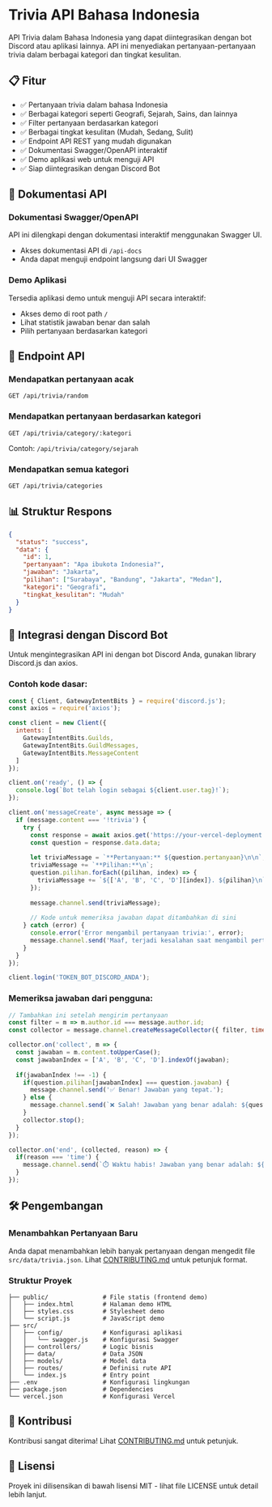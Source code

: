 # Trivia API Bahasa Indonesia

API Trivia dalam Bahasa Indonesia yang dapat diintegrasikan dengan bot Discord atau aplikasi lainnya. API ini menyediakan pertanyaan-pertanyaan trivia dalam berbagai kategori dan tingkat kesulitan.

## 📋 Fitur

- ✅ Pertanyaan trivia dalam bahasa Indonesia
- ✅ Berbagai kategori seperti Geografi, Sejarah, Sains, dan lainnya
- ✅ Filter pertanyaan berdasarkan kategori
- ✅ Berbagai tingkat kesulitan (Mudah, Sedang, Sulit)
- ✅ Endpoint API REST yang mudah digunakan
- ✅ Dokumentasi Swagger/OpenAPI interaktif
- ✅ Demo aplikasi web untuk menguji API
- ✅ Siap diintegrasikan dengan Discord Bot

## 📖 Dokumentasi API

### Dokumentasi Swagger/OpenAPI

API ini dilengkapi dengan dokumentasi interaktif menggunakan Swagger UI.

- Akses dokumentasi API di `/api-docs`
- Anda dapat menguji endpoint langsung dari UI Swagger

### Demo Aplikasi

Tersedia aplikasi demo untuk menguji API secara interaktif:

- Akses demo di root path `/` 
- Lihat statistik jawaban benar dan salah
- Pilih pertanyaan berdasarkan kategori

## 📝 Endpoint API

### Mendapatkan pertanyaan acak

```
GET /api/trivia/random
```

### Mendapatkan pertanyaan berdasarkan kategori

```
GET /api/trivia/category/:kategori
```

Contoh: `/api/trivia/category/sejarah`

### Mendapatkan semua kategori

```
GET /api/trivia/categories
```

## 📊 Struktur Respons

```json
{
  "status": "success",
  "data": {
    "id": 1,
    "pertanyaan": "Apa ibukota Indonesia?",
    "jawaban": "Jakarta",
    "pilihan": ["Surabaya", "Bandung", "Jakarta", "Medan"],
    "kategori": "Geografi",
    "tingkat_kesulitan": "Mudah"
  }
}
```

## 🤖 Integrasi dengan Discord Bot

Untuk mengintegrasikan API ini dengan bot Discord Anda, gunakan library Discord.js dan axios.

### Contoh kode dasar:

```javascript
const { Client, GatewayIntentBits } = require('discord.js');
const axios = require('axios');

const client = new Client({ 
  intents: [
    GatewayIntentBits.Guilds,
    GatewayIntentBits.GuildMessages,
    GatewayIntentBits.MessageContent
  ] 
});

client.on('ready', () => {
  console.log(`Bot telah login sebagai ${client.user.tag}!`);
});

client.on('messageCreate', async message => {
  if (message.content === '!trivia') {
    try {
      const response = await axios.get('https://your-vercel-deployment.vercel.app/api/trivia/random');
      const question = response.data.data;
      
      let triviaMessage = `**Pertanyaan:** ${question.pertanyaan}\n\n`;
      triviaMessage += `**Pilihan:**\n`;
      question.pilihan.forEach((pilihan, index) => {
        triviaMessage += `${['A', 'B', 'C', 'D'][index]}. ${pilihan}\n`;
      });
      
      message.channel.send(triviaMessage);
      
      // Kode untuk memeriksa jawaban dapat ditambahkan di sini
    } catch (error) {
      console.error('Error mengambil pertanyaan trivia:', error);
      message.channel.send('Maaf, terjadi kesalahan saat mengambil pertanyaan trivia.');
    }
  }
});

client.login('TOKEN_BOT_DISCORD_ANDA');
```

### Memeriksa jawaban dari pengguna:

```javascript
// Tambahkan ini setelah mengirim pertanyaan
const filter = m => m.author.id === message.author.id;
const collector = message.channel.createMessageCollector({ filter, time: 30000 });

collector.on('collect', m => {
  const jawaban = m.content.toUpperCase();
  const jawabanIndex = ['A', 'B', 'C', 'D'].indexOf(jawaban);
  
  if(jawabanIndex !== -1) {
    if(question.pilihan[jawabanIndex] === question.jawaban) {
      message.channel.send('✅ Benar! Jawaban yang tepat.');
    } else {
      message.channel.send(`❌ Salah! Jawaban yang benar adalah: ${question.jawaban}`);
    }
    collector.stop();
  }
});

collector.on('end', (collected, reason) => {
  if(reason === 'time') {
    message.channel.send(`⏱️ Waktu habis! Jawaban yang benar adalah: ${question.jawaban}`);
  }
});
```

## 🛠️ Pengembangan

### Menambahkan Pertanyaan Baru

Anda dapat menambahkan lebih banyak pertanyaan dengan mengedit file `src/data/trivia.json`. Lihat [CONTRIBUTING.md](CONTRIBUTING.md) untuk petunjuk format.

### Struktur Proyek

```
├── public/               # File statis (frontend demo)
│   ├── index.html        # Halaman demo HTML
│   ├── styles.css        # Stylesheet demo
│   └── script.js         # JavaScript demo
├── src/
│   ├── config/           # Konfigurasi aplikasi
│   │   └── swagger.js    # Konfigurasi Swagger
│   ├── controllers/      # Logic bisnis
│   ├── data/             # Data JSON
│   ├── models/           # Model data
│   ├── routes/           # Definisi rute API
│   └── index.js          # Entry point
├── .env                  # Konfigurasi lingkungan
├── package.json          # Dependencies
└── vercel.json           # Konfigurasi Vercel
```

## 👥 Kontribusi

Kontribusi sangat diterima! Lihat [CONTRIBUTING.md](CONTRIBUTING.md) untuk petunjuk.

## 📄 Lisensi

Proyek ini dilisensikan di bawah lisensi MIT - lihat file LICENSE untuk detail lebih lanjut. 